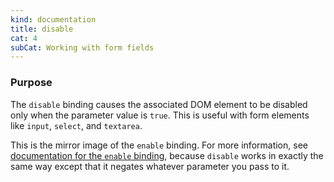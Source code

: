 ```yaml
---
kind: documentation
title: disable
cat: 4
subCat: Working with form fields
---
```


### Purpose
The `disable` binding causes the associated DOM element to be disabled only when the parameter value is `true`. This is useful with form elements like `input`, `select`, and `textarea`.

This is the mirror image of the `enable` binding. For more information, see [documentation for the `enable` binding](#enable-binding), because `disable` works in exactly the same way except that it negates whatever parameter you pass to it.
